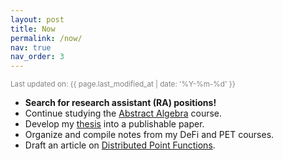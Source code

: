 ```yaml
---
layout: post
title: Now
permalink: /now/
nav: true
nav_order: 3
---
```


<small style="color: gray">
Last updated on: {{ page.last_modified_at | date: '%Y-%m-%d' }}
</small>

- **Search for research assistant (RA) positions!**
- Continue studying the [Abstract Algebra](https://wayback.archive-it.org/3671/20150528171650/https://www.extension.harvard.edu/open-learning-initiative/abstract-algebra) course.
- Develop my [thesis](https://yuxqiu.github.io/writings/trustless-efficient-light-client/) into a publishable paper.
- Organize and compile notes from my DeFi and PET courses.
- Draft an article on [Distributed Point Functions](https://en.wikipedia.org/wiki/Distributed_point_function).
